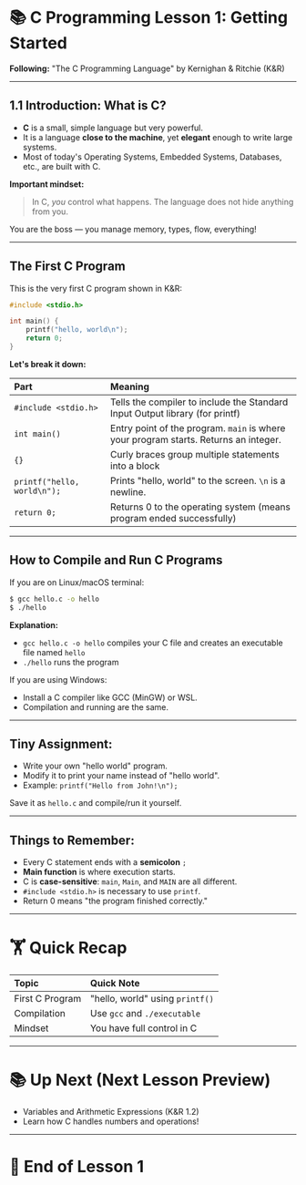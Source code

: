# 📚 C Programming Lesson 1: Getting Started

**Following:** "The C Programming Language" by Kernighan & Ritchie (K&R)

---

## 1.1 Introduction: What is C?

- **C** is a small, simple language but very powerful.
- It is a language **close to the machine**, yet **elegant** enough to write large systems.
- Most of today's Operating Systems, Embedded Systems, Databases, etc., are built with C.

**Important mindset:**

> In C, _you_ control what happens. The language does not hide anything from you.

You are the boss — you manage memory, types, flow, everything!

---

## The First C Program

This is the very first C program shown in K&R:

```c
#include <stdio.h>

int main() {
    printf("hello, world\n");
    return 0;
}
```

**Let's break it down:**

| Part                        | Meaning                                                                              |
| :-------------------------- | :----------------------------------------------------------------------------------- |
| `#include <stdio.h>`        | Tells the compiler to include the Standard Input Output library (for printf)         |
| `int main()`                | Entry point of the program. `main` is where your program starts. Returns an integer. |
| `{}`                        | Curly braces group multiple statements into a block                                  |
| `printf("hello, world\n");` | Prints "hello, world" to the screen. `\n` is a newline.                              |
| `return 0;`                 | Returns 0 to the operating system (means program ended successfully)                 |

---

## How to Compile and Run C Programs

If you are on Linux/macOS terminal:

```bash
$ gcc hello.c -o hello
$ ./hello
```

**Explanation:**

- `gcc hello.c -o hello` compiles your C file and creates an executable file named `hello`
- `./hello` runs the program

If you are using Windows:

- Install a C compiler like GCC (MinGW) or WSL.
- Compilation and running are the same.

---

## Tiny Assignment:

- Write your own "hello world" program.
- Modify it to print your name instead of "hello world".
- Example: `printf("Hello from John!\n");`

Save it as `hello.c` and compile/run it yourself.

---

## Things to Remember:

- Every C statement ends with a **semicolon** `;`
- **Main function** is where execution starts.
- C is **case-sensitive**: `main`, `Main`, and `MAIN` are all different.
- `#include <stdio.h>` is necessary to use `printf`.
- Return 0 means "the program finished correctly."

---

# 🏋️ Quick Recap

| Topic           | Quick Note                      |
| :-------------- | :------------------------------ |
| First C Program | "hello, world" using `printf()` |
| Compilation     | Use `gcc` and `./executable`    |
| Mindset         | You have full control in C      |

---

# 📚 Up Next (Next Lesson Preview)

- Variables and Arithmetic Expressions (K&R 1.2)
- Learn how C handles numbers and operations!

---

# 🎯 End of Lesson 1
